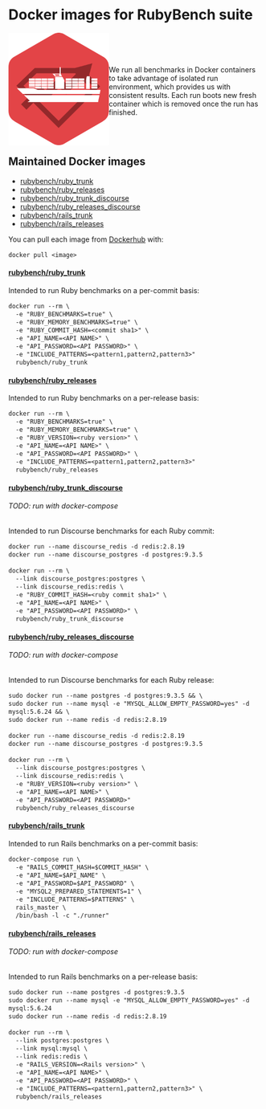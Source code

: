 
# Docker images for RubyBench suite


<img align="left" src="ruby-bench-docker-logo.png" width="200">

<br><br><br>

We run all benchmarks in Docker containers to take advantage of isolated run environment, which provides us with consistent results.
Each run boots new fresh container which is removed once the run has finished.

<br><br>

## Maintained Docker images

- [rubybench/ruby_trunk](#rubybenchruby_trunk)
- [rubybench/ruby_releases](#rubybenchruby_releases)
- [rubybench/ruby_trunk_discourse](#rubybenchruby_trunk_discourse)
- [rubybench/ruby_releases_discourse](#rubybenchruby_releases_discourse)
- [rubybench/rails_trunk](#rubybenchrails_trunk)
- [rubybench/rails_releases](#rubybenchrails_releases)

You can pull each image from [Dockerhub](https://hub.docker.com/u/rubybench/) with:
```
docker pull <image>
```

#### [rubybench/ruby_trunk](ruby/ruby_trunk/ruby_benchmarks/Dockerfile)

Intended to run Ruby benchmarks on a per-commit basis:

```
docker run --rm \
  -e "RUBY_BENCHMARKS=true" \
  -e "RUBY_MEMORY_BENCHMARKS=true" \
  -e "RUBY_COMMIT_HASH=<commit sha1>" \
  -e "API_NAME=<API NAME>" \
  -e "API_PASSWORD=<API PASSWORD>" \
  -e "INCLUDE_PATTERNS=<pattern1,pattern2,pattern3>"
  rubybench/ruby_trunk
```

#### [rubybench/ruby_releases](ruby/ruby_releases/ruby_benchmarks/Dockerfile)

Intended to run Ruby benchmarks on a per-release basis:

```
docker run --rm \
  -e "RUBY_BENCHMARKS=true" \
  -e "RUBY_MEMORY_BENCHMARKS=true" \
  -e "RUBY_VERSION=<ruby version>" \
  -e "API_NAME=<API NAME>" \
  -e "API_PASSWORD=<API PASSWORD>" \
  -e "INCLUDE_PATTERNS=<pattern1,pattern2,pattern3>"
  rubybench/ruby_releases
```

#### [rubybench/ruby_trunk_discourse](ruby/ruby_trunk/discourse_benchmarks/Dockerfile)
###### TODO: run with docker-compose

Intended to run Discourse benchmarks for each Ruby commit:

```
docker run --name discourse_redis -d redis:2.8.19
docker run --name discourse_postgres -d postgres:9.3.5

docker run --rm \
  --link discourse_postgres:postgres \
  --link discourse_redis:redis \
  -e "RUBY_COMMIT_HASH=<ruby commit sha1>" \
  -e "API_NAME=<API NAME>" \
  -e "API_PASSWORD=<API PASSWORD>" \
  rubybench/ruby_trunk_discourse
```

#### [rubybench/ruby_releases_discourse](ruby/ruby_releases/discourse_benchmarks/Dockerfile)
###### TODO: run with docker-compose

Intended to run Discourse benchmarks for each Ruby release:

```
sudo docker run --name postgres -d postgres:9.3.5 && \
sudo docker run --name mysql -e "MYSQL_ALLOW_EMPTY_PASSWORD=yes" -d mysql:5.6.24 && \
sudo docker run --name redis -d redis:2.8.19

docker run --name discourse_redis -d redis:2.8.19
docker run --name discourse_postgres -d postgres:9.3.5

docker run --rm \
  --link discourse_postgres:postgres \
  --link discourse_redis:redis \
  -e "RUBY_VERSION=<ruby version>" \
  -e "API_NAME=<API NAME>" \
  -e "API_PASSWORD=<API PASSWORD>"
  rubybench/ruby_releases_discourse
```

#### [rubybench/rails_trunk](rails/master/Dockerfile)

Intended to run Rails benchmarks on a per-commit basis:

```
docker-compose run \
  -e "RAILS_COMMIT_HASH=$COMMIT_HASH" \
  -e "API_NAME=$API_NAME" \
  -e "API_PASSWORD=$API_PASSWORD" \
  -e "MYSQL2_PREPARED_STATEMENTS=1" \
  -e "INCLUDE_PATTERNS=$PATTERNS" \
  rails_master \
  /bin/bash -l -c "./runner"
```

#### [rubybench/rails_releases](rails/release/Dockerfile)
###### TODO: run with docker-compose

Intended to run Rails benchmarks on a per-release basis:

```
sudo docker run --name postgres -d postgres:9.3.5
sudo docker run --name mysql -e "MYSQL_ALLOW_EMPTY_PASSWORD=yes" -d mysql:5.6.24
sudo docker run --name redis -d redis:2.8.19

docker run --rm \
  --link postgres:postgres \
  --link mysql:mysql \
  --link redis:redis \
  -e "RAILS_VERSION=<Rails version>" \
  -e "API_NAME=<API NAME>" \
  -e "API_PASSWORD=<API PASSWORD>" \
  -e "INCLUDE_PATTERNS=<pattern1,pattern2,pattern3>" \
  rubybench/rails_releases
```
